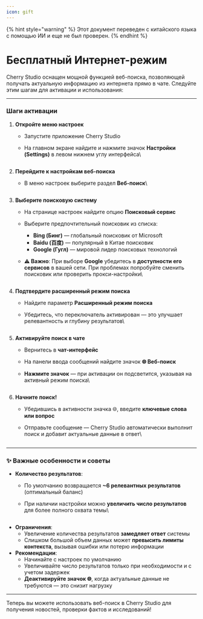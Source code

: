 ```yaml
---
icon: gift
---
```


{% hint style="warning" %}
Этот документ переведен с китайского языка с помощью ИИ и еще не был проверен.
{% endhint %}

# Бесплатный Интернет-режим

Cherry Studio оснащен мощной функцией веб-поиска, позволяющей получать актуальную информацию из интернета прямо в чате. Следуйте этим шагам для активации и использования:

***

### Шаги активации

1. **Откройте меню настроек**
   * Запустите приложение Cherry Studio
   * На главном экране найдите и нажмите значок **Настройки (Settings)** в левом нижнем углу интерфейса\


      <figure><img src="../.gitbook/assets/Pasted image 20250416182458.png" alt=""><figcaption></figcaption></figure>
2. **Перейдите к настройкам веб-поиска**
   * В меню настроек выберите раздел **Веб-поиск**\


      <figure><img src="../.gitbook/assets/Pasted image 20250416182559.png" alt=""><figcaption></figcaption></figure>
3. **Выберите поисковую систему**
   * На странице настроек найдите опцию **Поисковый сервис**
   * Выберите предпочтительный поисковик из списка:
     * **Bing (Бинг)** — глобальный поисковик от Microsoft
     * **Baidu (百度)** — популярный в Китае поисковик
     * **Google (Гугл)** — мировой лидер поисковых технологий
   *   **⚠️ Важно**: При выборе **Google** убедитесь в **доступности его сервисов** в вашей сети. При проблемах попробуйте сменить поисковик или проверить прокси-настройки\


       <figure><img src="../.gitbook/assets/Pasted image 20250416182637.png" alt=""><figcaption></figcaption></figure>
4. **Подтвердите расширенный режим поиска**
   * Найдите параметр **Расширенный режим поиска**
   *   Убедитесь, что переключатель активирован — это улучшает релевантность и глубину результатов\


       <figure><img src="../.gitbook/assets/Pasted image 20250416182728.png" alt=""><figcaption></figcaption></figure>
5. **Активируйте поиск в чате**
   * Вернитесь в **чат-интерфейс**
   * На панели ввода сообщений найдите значок **🌐 Веб-поиск**
   *   **Нажмите значок** — при активации он подсветится, указывая на активный режим поиска\


       <figure><img src="../.gitbook/assets/Pasted image 20250416182812.png" alt=""><figcaption></figcaption></figure>
6. **Начните поиск!**
   * Убедившись в активности значка 🌐, введите **ключевые слова или вопрос**
   *   Отправьте сообщение — Cherry Studio автоматически выполнит поиск и добавит актуальные данные в ответ\


       <figure><img src="../.gitbook/assets/中美关税新动态.png" alt=""><figcaption></figcaption></figure>

***

### ✨ Важные особенности и советы

* **Количество результатов**:
  * По умолчанию возвращается **~6 релевантных результатов** (оптимальный баланс)
  *   При наличии настройки можно **увеличить число результатов** для более полного охвата темы\


      <figure><img src="../.gitbook/assets/Pasted image 20250416184145.png" alt=""><figcaption></figcaption></figure>
* **Ограничения**:
  * Увеличение количества результатов **замедляет ответ** системы
  * Слишком большой объем данных может **превысить лимиты контекста**, вызывая ошибки или потерю информации
* **Рекомендации**:
  * Начинайте с настроек по умолчанию
  * Увеличивайте число результатов только при необходимости и с учетом задержек
  * **Деактивируйте значок 🌐**, когда актуальные данные не требуются — это снизит нагрузку

***

Теперь вы можете использовать веб-поиск в Cherry Studio для получения новостей, проверки фактов и исследований!
